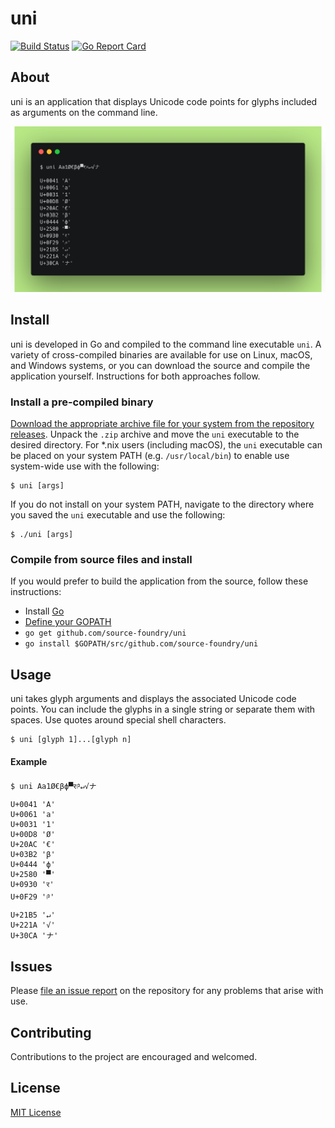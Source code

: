# uni

[![Build Status](https://semaphoreci.com/api/v1/sourcefoundry/uni/branches/master/badge.svg)](https://semaphoreci.com/sourcefoundry/uni) [![Go Report Card](https://goreportcard.com/badge/github.com/source-foundry/uni)](https://goreportcard.com/report/github.com/source-foundry/uni)

## About

uni is an application that displays Unicode code points for glyphs included as arguments on the command line.


[![uni Example](https://raw.githubusercontent.com/source-foundry/uni/img/img/carbon-crunch.png)](#)

## Install

uni is developed in Go and compiled to the command line executable `uni`.  A variety of cross-compiled binaries are available for use on Linux, macOS, and Windows systems, or you can download the source and compile the application yourself.  Instructions for both approaches follow.

### Install a pre-compiled binary

[Download the appropriate archive file for your system from the repository releases](https://github.com/source-foundry/uni/releases/latest).  Unpack the `.zip` archive and move the `uni` executable to the desired directory.  For *.nix users (including macOS), the `uni` executable can be placed on your system PATH (e.g. `/usr/local/bin`) to enable use system-wide use with the following:

```
$ uni [args]
```

If you do not install on your system PATH, navigate to the directory where you saved the `uni` executable and use the following:

```
$ ./uni [args]
```

### Compile from source files and install

If you would prefer to build the application from the source, follow these instructions:

- Install [Go](https://golang.org/doc/install)
- [Define your GOPATH](https://github.com/golang/go/wiki/Setting-GOPATH)
- `go get github.com/source-foundry/uni`
- `go install $GOPATH/src/github.com/source-foundry/uni`

## Usage

uni takes glyph arguments and displays the associated Unicode code points.  You can include the glyphs in a single string or separate them with spaces.  Use quotes around special shell characters.

```
$ uni [glyph 1]...[glyph n]
```

#### Example

```
$ uni Aa1Ø€βф▀र༩↵√ナ
U+0041 'A'
U+0061 'a'
U+0031 '1'
U+00D8 'Ø'
U+20AC '€'
U+03B2 'β'
U+0444 'ф'
U+2580 '▀'
U+0930 'र'
U+0F29 '༩'
U+21B5 '↵'
U+221A '√'
U+30CA 'ナ'
```

## Issues

Please [file an issue report](https://github.com/source-foundry/uni/issues/new) on the repository for any problems that arise with use.

## Contributing

Contributions to the project are encouraged and welcomed.

## License

[MIT License](https://github.com/source-foundry/uni/blob/master/LICENSE)
